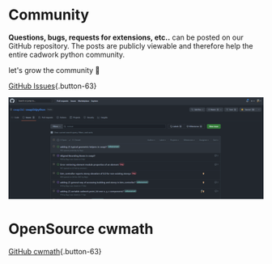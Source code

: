 # Community

**Questions, bugs, requests for extensions, etc..** can be posted on our GitHub repository. 
The posts are publicly viewable and therefore help the entire cadwork python community. 

let's grow the community :rocket:

[GitHub Issues](https://github.com/cwapi3d/cwapi3dpython/issues){.button-63} 

![Screenshot](img/issues.png)


# OpenSource cwmath

[GitHub cwmath](https://github.com/cwapi3d/cwmath){.button-63} 
